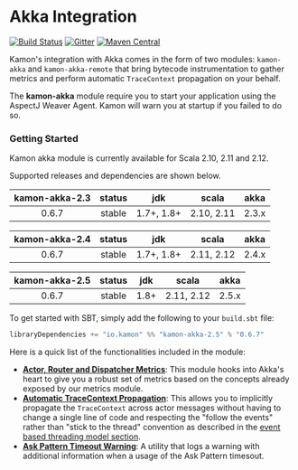 # Akka Integration

[![Build Status](https://travis-ci.org/kamon-io/kamon-akka.svg?branch=master)](https://travis-ci.org/kamon-io/kamon-akka)
[![Gitter](https://badges.gitter.im/Join%20Chat.svg)](https://gitter.im/kamon-io/Kamon?utm_source=badge&utm_medium=badge&utm_campaign=pr-badge&utm_content=badge)
[![Maven Central](https://maven-badges.herokuapp.com/maven-central/io.kamon/kamon-akka-2.4_2.12/badge.svg)](https://maven-badges.herokuapp.com/maven-central/io.kamon/kamon-akka-2.4_2.12)

Kamon's integration with Akka comes in the form of two modules: `kamon-akka` and `kamon-akka-remote` that bring bytecode
instrumentation to gather metrics and perform automatic `TraceContext` propagation on your behalf.

The <b>kamon-akka</b> module require you to start your application using the AspectJ Weaver Agent. Kamon will warn you at startup if you failed to do so.

### Getting Started

Kamon akka module is currently available for Scala 2.10, 2.11 and 2.12.

Supported releases and dependencies are shown below.

| kamon-akka-2.3  | status | jdk  | scala            | akka   |
|:------:|:------:|:----:|------------------|:------:|
|  0.6.7 | stable | 1.7+, 1.8+ | 2.10, 2.11  | 2.3.x |

| kamon-akka-2.4  | status | jdk  | scala            | akka   |
|:------:|:------:|:----:|------------------|:------:|
|  0.6.7 | stable | 1.7+, 1.8+ | 2.11, 2.12  | 2.4.x |

| kamon-akka-2.5  | status | jdk  | scala            | akka   |
|:------:|:------:|:----:|------------------|:------:|
|  0.6.7 | stable | 1.8+ | 2.11, 2.12  | 2.5.x |


To get started with SBT, simply add the following to your `build.sbt`
file:

```scala
libraryDependencies += "io.kamon" %% "kamon-akka-2.5" % "0.6.7"
```

Here is a quick list of the functionalities included in the module:

* __[Actor, Router and Dispatcher Metrics]__: This module hooks into Akka's heart to give you a robust set of metrics
based on the concepts already exposed by our metrics module.
* __[Automatic TraceContext Propagation]__: This allows you to implicitly propagate the `TraceContext` across actor messages
without having to change a single line of code and respecting the "follow the events" rather than "stick to the thread"
convention as described in the [event based threading model section].
* __[Ask Pattern Timeout Warning]__: A utility that logs a warning with additional information when a usage of the Ask
Pattern timesout.


[event based threading model section]: http://kamon.io/core/tracing/threading-model-considerations/
[Ask Pattern Timeout Warning]: http://kamon.io/integrations/akka/ask-pattern-timeout-warning/
[Actor, Router and Dispatcher Metrics]: http://kamon.io/integrations/akka/actor-router-and-dispatcher-metrics/
[Automatic TraceContext Propagation]: http://kamon.io/integrations/akka/automatic-trace-context-propagation/
